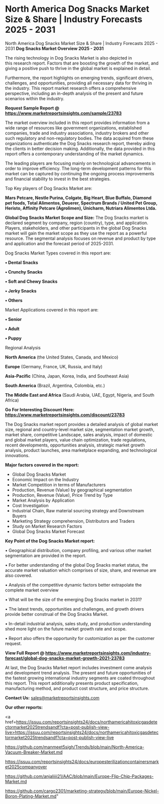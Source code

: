 # North America Dog Snacks Market Size & Share | Industry Forecasts 2025 - 2031
 North America Dog Snacks Market Size & Share | Industry Forecasts 2025 - 2031
<Strong> Dog Snacks Market Overview 2025 - 2031</strong>

The rising technology in Dog Snacks Market is also depicted in this research report. Factors that are boosting the growth of the market, and giving a positive push to thrive in the global market is explained in detail.

Furthermore, the report highlights on emerging trends, significant drivers, challenges, and opportunities, providing all necessary data for thriving in the industry. This report market research offers a comprehensive perspective, including an in-depth analysis of the present and future scenarios within the industry.

<strong>Request Sample Report @ <a href=https://www.marketreportsinsights.com/sample/23783>https://www.marketreportsinsights.com/sample/23783</a></strong>

The market overview included in this report provides information from a wide range of resources like government organizations, established companies, trade and industry associations, industry brokers and other such regulatory and non-regulatory bodies. The data acquired from these organizations authenticate the Dog Snacks research report, thereby aiding the clients in better decision making. Additionally, the data provided in this report offers a contemporary understanding of the market dynamics.

The leading players are focusing mainly on technological advancements in order to improve efficiency. The long-term development patterns for this market can be captured by continuing the ongoing process improvements and financial stability to invest in the best strategies.

Top Key players of Dog Snacks Market are:

<strong>Mars Petcare, Nestle Purina, Colgate, Big Heart, Blue Buffalo, Diamond pet foods, Total Alimentos, Deuerer, Spectrum Brands / United Pet Group, Heristo, Affinity Petcare (Agrolimen), Unicharm, Nutriara Alimentos Ltda.</strong>

<strong><b>Global Dog Snacks Market Scope and Size:</b></strong>
The Dog Snacks market is declared segment by company, region (country), type, and application. Players, stakeholders, and other participants in the global Dog Snacks market will gain the market scope as they use the report as a powerful resource. The segmental analysis focuses on revenue and product by type and application and the forecast period of 2025-2031.

Dog Snacks Market Types covered in this report are:

<strong>• Dental Snacks

• Crunchy Snacks

• Soft and Chewy Snacks

• Jerky Snacks

• Others</strong>

Market Applications covered in this report are:

<strong>• Senior

• Adult

• Puppy</strong> 

Regional Analysis

<strong>North America</strong> (the United States, Canada, and Mexico)

<strong>Europe</strong> (Germany, France, UK, Russia, and Italy)

<strong>Asia-Pacific</strong> (China, Japan, Korea, India, and Southeast Asia)

<strong>South America</strong> (Brazil, Argentina, Colombia, etc.)

<strong>The Middle East and Africa</strong> (Saudi Arabia, UAE, Egypt, Nigeria, and South Africa)

<strong>Go For Interesting Discount Here: <a href=https://www.marketreportsinsights.com/discount/23783>https://www.marketreportsinsights.com/discount/23783</a></strong>

The Dog Snacks market report provides a detailed analysis of global market size, regional and country-level market size, segmentation market growth, market share, competitive Landscape, sales analysis, impact of domestic and global market players, value chain optimization, trade regulations, recent developments, opportunities analysis, strategic market growth analysis, product launches, area marketplace expanding, and technological innovations.

<strong><b>Major factors covered in the report:</b></strong>
<ul>
  <li>Global Dog Snacks Market </li>
  <li>Economic Impact on the Industry</li>
  <li>Market Competition in terms of Manufacturers</li>
  <li>Production, Revenue (Value) by geographical segmentation</li>
  <li>Production, Revenue (Value), Price Trend by Type</li>
  <li>Market Analysis by Application</li>
  <li>Cost Investigation</li>
  <li>Industrial Chain, Raw material sourcing strategy and Downstream Buyers</li>
  <li>Marketing Strategy comprehension, Distributors and Traders</li>
  <li>Study on Market Research Factors</li>
  <li>Global Dog Snacks Market Forecast</li>
</ul>

<strong><b>Key Point of the Dog Snacks Market report:</b></strong>

• Geographical distribution, company profiling, and various other market segmentation are provided in the report.

• For better understanding of the global Dog Snacks market status, the accurate market valuation which comprises of size, share, and revenue are also covered.

• Analysis of the competitive dynamic factors better extrapolate the complete market overview

• What will be the size of the emerging Dog Snacks market in 2031?

• The latest trends, opportunities and challenges, and growth drivers provide better construal of the Dog Snacks Market.

• In-detail industrial analysis, sales study, and production understanding shed more light on the future market growth rate and scope.

• Report also offers the opportunity for customization as per the customer request.

<strong><b>View Full Report @ <a href=https://www.marketreportsinsights.com/industry-forecast/global-dog-snacks-market-growth-2021-23783>https://www.marketreportsinsights.com/industry-forecast/global-dog-snacks-market-growth-2021-23783</a></b></strong>


At last, the Dog Snacks Market report includes investment come analysis and development trend analysis. The present and future opportunities of the fastest growing international industry segments are coated throughout this report. This report additionally presents product specification, manufacturing method, and product cost structure, and price structure.

<strong>Contact Us:</strong>
sales@marketreportsinsights.com

<strong>Our other reports:</strong>

<a href=https://issuu.com/reportsinsights24/docs/northamericahitoxicgasdetectormarket2025trendsandf?cta=post-publish-view-live>https://issuu.com/reportsinsights24/docs/northamericahitoxicgasdetectormarket2025trendsandf?cta=post-publish-view-live</a>

<a href=https://github.com/manmeet5sigh/Trends/blob/main/North-America-Vacuum-Breaker-Market.md>https://github.com/manmeet5sigh/Trends/blob/main/North-America-Vacuum-Breaker-Market.md</a>

<a href=https://issuu.com/reportsinsights24/docs/europesterilizationcontainersmarket2025companyover>https://issuu.com/reportsinsights24/docs/europesterilizationcontainersmarket2025companyover</a>

<a href=https://github.com/anjaliiii21/AAC/blob/main/Europe-Flip-Chip-Packages-Market.md>https://github.com/anjaliiii21/AAC/blob/main/Europe-Flip-Chip-Packages-Market.md</a>

<a href=https://github.com/cargo2301/marketing-strategy/blob/main/Europe-Nickel-Boron-Plating-Market.md>https://github.com/cargo2301/marketing-strategy/blob/main/Europe-Nickel-Boron-Plating-Market.md</a>"
